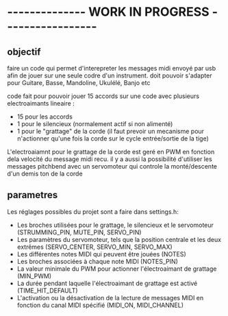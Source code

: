 # --------------   WORK IN PROGRESS  -----------------

## objectif 
faire un code qui permet d'interepreter les messages midi envoyé par usb afin de jouer sur une seule codre d'un instrument.
doit pouvoir s'adapter pour Guitare, Basse, Mandoline, Ukulélé, Banjo etc


code fait pour pouvoir jouer 15 accords sur une code avec plusieurs electroaimants lineaire :
  - 15 pour les accords
  - 1 pour le silencieux (normalement actif si non alimenté)
  - 1 pour le "grattage" de la corde (il faut prevoir un mecanisme pour n'actionner qu'une fois la corde sur le cycle entrée/sortie de la tige)
  
L'electroaiamnt pour le grattage de la corde est geré en PWM en fonction dela velocité du message midi recu.
il y a aussi la possibilité d'utiliser les messages pitchbend avec un servomoteur qui controle la monté/descente d'un demis ton de la corde

## parametres 
Les réglages possibles du projet sont a faire dans settings.h:
   - Les broches utilisées pour le grattage, le silencieux et le servomoteur (STRUMMING_PIN, MUTE_PIN, SERVO_PIN)
   - Les paramètres du servomoteur, tels que la position centrale et les deux extrêmes (SERVO_CENTER, SERVO_MIN, SERVO_MAX)
   - Les différentes notes MIDI qui peuvent être jouées (NOTES)
   - Les broches associées à chaque note MIDI (NOTES_PIN)
   - La valeur minimale du PWM pour actionner l'électroaimant de grattage (MIN_PWM)
   - La durée pendant laquelle l'électroaimant de grattage est activé (TIME_HIT_DEFAULT)
   - L'activation ou la désactivation de la lecture de messages MIDI en fonction du canal MIDI spécifié (MIDI_ON, MIDI_CHANNEL)
